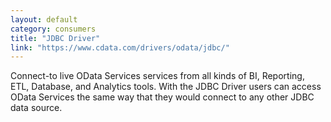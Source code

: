 ```yaml
---
layout: default
category: consumers
title: "JDBC Driver"
link: "https://www.cdata.com/drivers/odata/jdbc/"
---
```

Connect-to live OData Services services from all kinds of BI, Reporting, ETL, Database, and Analytics tools. With the JDBC Driver users can access OData Services the same way that they would connect to any other JDBC data source. 
